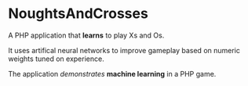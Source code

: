 NoughtsAndCrosses
=================

A PHP application that **learns** to play Xs and Os.

It uses artifical neural networks to improve gameplay based on numeric weights tuned on experience.

The application *demonstrates* **machine learning** in a PHP game.
